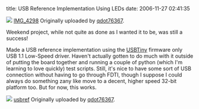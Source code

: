title: USB Reference Implementation Using LEDs
date: 2006-11-27 02:41:35

[![][1]][2]
[IMG_4298][3]
Originally uploaded by [qdot76367][4].

Weekend project, while not quite as done as I wanted it to be, was still a success!  

Made a USB reference implementation using the [USBTiny][5] firmware only USB 1.1 Low-Speed driver. Haven't actually gotten to do much with it outside of putting the board together and running a couple of python (which I'm learning to love quickly) test scripts. Still, it's nice to have some sort of USB connection without having to go through FDTI, though I suppose I could always do something zany like move to a decent, higher speed 32-bit platform too. But for now, this works.

[![][6]][7]
[usbref][8]
Originally uploaded by [qdot76367][4].

   [1]: https://static.flickr.com/118/307480691_abb27edfe1_m.jpg
   [2]: https://www.flickr.com/photos/80226255@N00/307480691/
   [3]: https://www.flickr.com/photos/80226255@N00/307480691/
   [4]: https://www.flickr.com/people/80226255@N00/
   [5]: http://www.xs4all.nl/~dicks/avr/usbtiny/
   [6]: https://static.flickr.com/122/307494866_208f2b9503_m.jpg
   [7]: https://www.flickr.com/photos/80226255@N00/307494866/
   [8]: https://www.flickr.com/photos/80226255@N00/307494866/
   [9]: http://www.technorati.com/tag/electronics
   [10]: http://www.technorati.com/tag/leds
   [11]: http://www.technorati.com/tag/projects
   [12]: http://www.technorati.com/tag/usb

